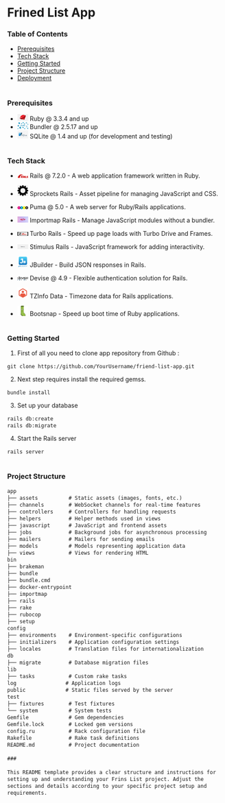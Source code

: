 # Frined List App

### Table of Contents

- [Prerequisites](#prerequisites)
- [Tech Stack](#Tecg-Stack)
- [Getting Started](#Getting-Started)
- [Project Structure](#Project-Structure)
- [Deployment](#Deployment)

#

### Prerequisites

- <img src="./readme/ruby_logo.png" width="25" style="top: 8px" /> Ruby @ 3.3.4 and up
- <img src="./readme/bunlde.png" width="25" style="top: 8px" /> Bundler @ 2.5.17 and up
- <img src="./readme/sqlite.jpeg" width="25" style="top: 8px" /> SQLite @ 1.4 and up (for development and testing)

#

### Tech Stack

- <img src="./readme/rails.png" width="25" style="top: 8px" /> Rails @ 7.2.0 - A web application framework written in Ruby.

- <img src="./readme/sprockets.png" width="25" style="top: 8px" /> Sprockets Rails - Asset pipeline for managing JavaScript and CSS.

- <img src="./readme/puma.jpeg" width="25" style="top: 8px" /> Puma @ 5.0 - A web server for Ruby/Rails applications.

- <img src="./readme/importmap.jpeg" width="25" style="top: 8px" /> Importmap Rails - Manage JavaScript modules without a bundler.

- <img src="./readme/turbo.png" width="25" style="top: 8px" /> Turbo Rails - Speed up page loads with Turbo Drive and Frames.

- <img src="./readme/stimulus.png" width="25" style="top: 8px" /> Stimulus Rails - JavaScript framework for adding interactivity.

- <img src="./readme/jbuilder.jpeg" width="25" style="top: 8px" /> JBuilder - Build JSON responses in Rails.

- <img src="./readme/devise.png" width="25" style="top: 8px" /> Devise @ 4.9 - Flexible authentication solution for Rails.

- <img src="./readme/tzinfo.png" width="25" style="top: 8px" /> TZInfo Data - Timezone data for Rails applications.

- <img src="./readme/bootsnap.png" width="25" style="top: 8px" /> Bootsnap - Speed up boot time of Ruby applications.

#

### Getting Started

1. First of all you need to clone app repository from Github :

```
git clone https://github.com/YourUsername/friend-list-app.git
```

2. Next step requires install the required gemss.

```
bundle install

```

3. Set up your database

```
rails db:create
rails db:migrate
```

4. Start the Rails server

```
rails server

```

#

### Project Structure

```
app
├── assets          # Static assets (images, fonts, etc.)
├── channels        # WebSocket channels for real-time features
├── controllers     # Controllers for handling requests
├── helpers         # Helper methods used in views
├── javascript      # JavaScript and frontend assets
├── jobs            # Background jobs for asynchronous processing
├── mailers         # Mailers for sending emails
├── models          # Models representing application data
├── views           # Views for rendering HTML
bin
├── brakeman
├── bundle
├── bundle.cmd
├── docker-entrypoint
├── importmap
├── rails
├── rake
├── rubocop
├── setup
config
├── environments    # Environment-specific configurations
├── initializers    # Application configuration settings
├── locales         # Translation files for internationalization
db
├── migrate         # Database migration files
lib
├── tasks           # Custom rake tasks
log                # Application logs
public             # Static files served by the server
test
├── fixtures        # Test fixtures
└── system          # System tests
Gemfile             # Gem dependencies
Gemfile.lock        # Locked gem versions
config.ru           # Rack configuration file
Rakefile            # Rake task definitions
README.md           # Project documentation

###

This README template provides a clear structure and instructions for setting up and understanding your Frins List project. Adjust the sections and details according to your specific project setup and requirements.
```
